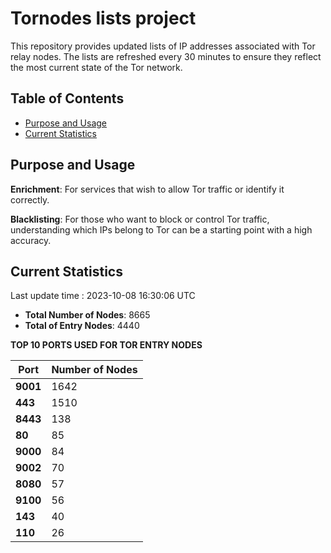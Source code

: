 # Tornodes lists project

This repository provides updated lists of IP addresses associated with Tor relay nodes. The lists are refreshed every 30 minutes to ensure they reflect the most current state of the Tor network.

## Table of Contents

- [Purpose and Usage](#purpose-and-usage)
- [Current Statistics](#current-statistics)


## Purpose and Usage

**Enrichment**: For services that wish to allow Tor traffic or identify it correctly.

**Blacklisting**: For those who want to block or control Tor traffic, understanding which IPs belong to Tor can be a starting point with a high accuracy.

## Current Statistics

Last update time : 2023-10-08 16:30:06 UTC

- **Total Number of Nodes**: 8665
- **Total of Entry Nodes**: 4440

**TOP 10 PORTS USED FOR TOR ENTRY NODES**

| **Port** | **Number of Nodes** |
|------|-----------------|
| **9001**   | 1642  |
| **443**   | 1510  |
| **8443**   | 138  |
| **80**   | 85  |
| **9000**   | 84  |
| **9002**   | 70  |
| **8080**   | 57  |
| **9100**   | 56  |
| **143**   | 40  |
| **110**   | 26  |


